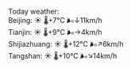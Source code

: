 Today weather:  
Beijing: ☀️ 🌡️+7°C 🌬️↓11km/h  
Tianjin: ☀️ 🌡️+9°C 🌬️→4km/h  
Shijiazhuang: ☀️ 🌡️+12°C 🌬️↗6km/h  
Tangshan: ☀️ 🌡️+10°C 🌬️↘14km/h  
